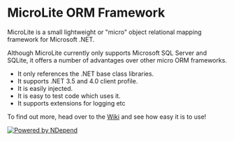 MicroLite ORM Framework
=========

MicroLite is a small lightweight or "micro" object relational mapping framework for Microsoft .NET.

Although MicroLite currently only supports Microsoft SQL Server and SQLite, it offers a number of advantages over other micro ORM frameworks.

* It only references the .NET base class libraries.
* It supports .NET 3.5 and 4.0 client profile.
* It is easily injected.
* It is easy to test code which uses it.
* It supports extensions for logging etc

To find out more, head over to the [Wiki](https://github.com/TrevorPilley/MicroLite/wiki) and see how easy it is to use!

[![Powered by NDepend](https://github.com/TrevorPilley/MicroLite/raw/master/tools/PoweredByNDependLogo.PNG)](http://ndepend.com/)